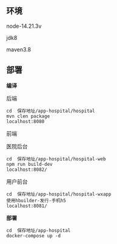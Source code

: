 # 

## 环境

node-14.21.3v

jdk8

maven3.8

## 部署

**编译**

后端 

```
cd  保存地址/app-hospital/hospital
mvn clen package
localhost:8080
```

前端

医院后台

```
cd  保存地址/app-hospital/hospital-web
npm run build-dev
localhost:8082/
```

用户前台

```
cd  保存地址/app-hospital/hospital-wxapp
使用hbuilder-发行-手机h5
localhost:8081/
```

**部署**

```
cd  保存地址/app-hospital
docker-compose up -d
```

